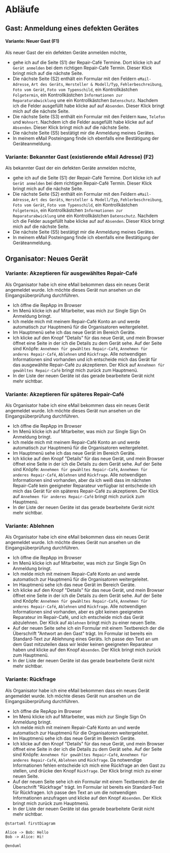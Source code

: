 # Abläufe

## Gast: Anmeldung eines defekten Gerätes

#### Variante: Neuer Gast (F1)

Als neuer Gast der ein defekten Geräte anmelden möchte,

- gehe ich auf die Seite (S1) der Repair-Café Termine. Dort klicke ich auf `Gerät anmelden` bei dem richtigen Repair-Café Termin. Dieser Klick bringt mich auf die nächste Seite.
- Die nächste Seite (S2) enthält ein Formular mit den Feldern `eMail-Adresse`, `Art des Geräts`, `Hersteller & Modell/Typ`, `Fehlerbeschreibung`, `Foto vom Gerät`, `Foto vom Typenschild`, ein Kontrollkästchen `Folgetermin`, ein Kontrollkästchen `Informationen zur Reparaturabwicklung` une ein Kontrollkästchen `Datenschutz`. Nachdem ich die Felder ausgefüllt habe klicke auf auf `Absenden`. Dieser Klick bringt mich auf die nächste Seite.
- Die nächste Seite (S3) enthält ein Formular mit den Feldern `Name`, `Telefon` und `Wohnort`. Nachdem ich die Felder ausgefüllt habe klicke auf auf `Absenden`.  Dieser Klick bringt mich auf die nächste Seite.
- Die nächste Seite (S5) bestätigt mir die Anmeldung meines Gerätes.
- In meinem eMail Posteingang finde ich ebenfalls eine Bestätigung der Geräteanmeldung.

### Variante: Bekannter Gast (existierende eMail Adresse) (F2)

Als bekannter Gast der ein defekten Geräte anmelden möchte,

- gehe ich auf die Seite (S1) der Repair-Café Termine. Dort klicke ich auf `Gerät anmelden` bei dem richtigen Repair-Café Termin. Dieser Klick bringt mich auf die nächste Seite.
- Die nächste Seite (S2) enthält ein Formular mit den Feldern `eMail-Adresse`, `Art des Geräts`, `Hersteller & Modell/Typ`, `Fehlerbeschreibung`, `Foto vom Gerät`, `Foto vom Typenschild`, ein Kontrollkästchen `Folgetermin`, ein Kontrollkästchen `Informationen zur Reparaturabwicklung` une ein Kontrollkästchen `Datenschutz`. Nachdem ich die Felder ausgefüllt habe klicke auf auf `Absenden`. Dieser Klick bringt mich auf die nächste Seite.
- Die nächste Seite (S5) bestätigt mir die Anmeldung meines Gerätes.
- In meinem eMail Posteingang finde ich ebenfalls eine Bestätigung der Geräteanmeldung.

## Organisator: Neues Gerät

### Variante: Akzeptieren für ausgewähltes Repair-Café

Als Organisator habe ich eine eMail bekommen dass ein neues Gerät angemeldet wurde. Ich möchte dieses Gerät nun ansehen un die Eingangsüberprüfung durchführen.
- Ich öffne die RepApp im Browser
- Im Menü klicke ich auf Mitarbeiter, was mich zur Single Sign On Anmeldung bringt.
- Ich melde mich mit meinem Repair-Café Konto an und werde automatisch zur Hauptmenü für die Organisatoren weitergeleitet.
- Im Hauptmenü sehe ich das neue Gerät im Bereich Geräte.
- Ich klicke auf den Knopf "Details" für das neue Gerät, und mein Browser öffnet eine Seite in der ich die Details zu dem Gerät sehe. Auf der Seite sind Knöpfe: `Annehmen für gewähltes Repair-Café`, `Annehmen für anderes Repair-Café`, `Ablehnen` und `Rückfrage`. Alle notwendigen Informationen sind vorhanden und ich entscheide mich das Gerät für das ausgewählte Repair-Café zu akzeptieren. Der Klick auf `Annehmen für gewähltes Repair-Café` bringt mich zurück zum Hauptmenü.
- In der Liste der neuen Geräte ist das gerade bearbeitete Gerät nicht mehr sichtbar.

### Variante: Akzeptieren für späteres Repair-Café

Als Organisator habe ich eine eMail bekommen dass ein neues Gerät angemeldet wurde. Ich möchte dieses Gerät nun ansehen un die Eingangsüberprüfung durchführen.
- Ich öffne die RepApp im Browser
- Im Menü klicke ich auf Mitarbeiter, was mich zur Single Sign On Anmeldung bringt.
- Ich melde mich mit meinem Repair-Café Konto an und werde automatisch zur Hauptmenü für die Organisatoren weitergeleitet.
- Im Hauptmenü sehe ich das neue Gerät im Bereich Geräte.
- Ich klicke auf den Knopf "Details" für das neue Gerät, und mein Browser öffnet eine Seite in der ich die Details zu dem Gerät sehe. Auf der Seite sind Knöpfe: `Annehmen für gewähltes Repair-Café`, `Annehmen für anderes Repair-Café`, `Ablehnen` und `Rückfrage`. Alle notwendigen Informationen sind vorhanden, aber da ich weiß dass im nächsten Repair-Café kein geeigneter Reparateur verfügbar ist entscheide ich mich das Gerät für ein späteres Repair-Café zu akzeptieren. Der Klick auf `Annehmen für anderes Repair-Café` bringt mich zurück zum Hauptmenü.
- In der Liste der neuen Geräte ist das gerade bearbeitete Gerät nicht mehr sichtbar.

### Variante: Ablehnen

Als Organisator habe ich eine eMail bekommen dass ein neues Gerät angemeldet wurde. Ich möchte dieses Gerät nun ansehen un die Eingangsüberprüfung durchführen.
- Ich öffne die RepApp im Browser
- Im Menü klicke ich auf Mitarbeiter, was mich zur Single Sign On Anmeldung bringt.
- Ich melde mich mit meinem Repair-Café Konto an und werde automatisch zur Hauptmenü für die Organisatoren weitergeleitet.
- Im Hauptmenü sehe ich das neue Gerät im Bereich Geräte.
- Ich klicke auf den Knopf "Details" für das neue Gerät, und mein Browser öffnet eine Seite in der ich die Details zu dem Gerät sehe. Auf der Seite sind Knöpfe: `Annehmen für gewähltes Repair-Café`, `Annehmen für anderes Repair-Café`, `Ablehnen` und `Rückfrage`. Alle notwendigen Informationen sind vorhanden, aber es gibt keinen geeigneten Reparateur im Repair-Café, und ich entscheide mich das Gerät abzulehnen. Der Klick auf `Ablehnen` bringt mich zu einer neuen Seite.
- Auf der neuen Seite sehe ich ein Formular mit einem Textbereich der die Überschrift "Antwort an den Gast" trägt. Im Formular ist bereits ein Standard-Text zur Ablehnung eines Geräts. Ich passe den Text an um dem Gast mitzuteilen dass wir leider keinen geeigneten Reparateur haben und klicke auf den Knopf `Absenden`. Der Klick bringt mich zurück zum Hauptmenü.
- In der Liste der neuen Geräte ist das gerade bearbeitete Gerät nicht mehr sichtbar.

### Variante: Rückfrage

Als Organisator habe ich eine eMail bekommen dass ein neues Gerät angemeldet wurde. Ich möchte dieses Gerät nun ansehen un die Eingangsüberprüfung durchführen.
- Ich öffne die RepApp im Browser
- Im Menü klicke ich auf Mitarbeiter, was mich zur Single Sign On Anmeldung bringt.
- Ich melde mich mit meinem Repair-Café Konto an und werde automatisch zur Hauptmenü für die Organisatoren weitergeleitet.
- Im Hauptmenü sehe ich das neue Gerät im Bereich Geräte.
- Ich klicke auf den Knopf "Details" für das neue Gerät, und mein Browser öffnet eine Seite in der ich die Details zu dem Gerät sehe. Auf der Seite sind Knöpfe: `Annehmen für gewähltes Repair-Café`, `Annehmen für anderes Repair-Café`, `Ablehnen` und `Rückfrage`. Da notwendige Informationen fehlen entscheide ich mich eine Rückfrage an den Gast zu stellen, und drücke den Knopf `Rückfrage`. Der Klick bringt mich zu einer neuen Seite.
- Auf der neuen Seite sehe ich ein Formular mit einem Textbereich der die Überschrift "Rückfrage" trägt. Im Formular ist bereits ein Standard-Text für Rückfragen. Ich passe den Text an um die notwendigen Informationen anzufragen und klicke auf den Knopf `Absenden`. Der Klick bringt mich zurück zum Hauptmenü.
- In der Liste der neuen Geräte ist das gerade bearbeitete Gerät nicht mehr sichtbar.

```
@startuml firstDiagram

Alice -> Bob: Hello
Bob -> Alice: Hi!
		
@enduml
```
